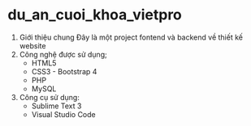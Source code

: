 # du_an_cuoi_khoa_vietpro

1. Giới thiệu chung
   Đây là một project  fontend và backend  về thiết kế website
2. Công nghệ được sử dụng;
   + HTML5
   + CSS3 - Bootstrap 4 
   + PHP
   + MySQL
3. Công cụ sử dụng:
   + Sublime Text 3
   + Visual Studio Code

